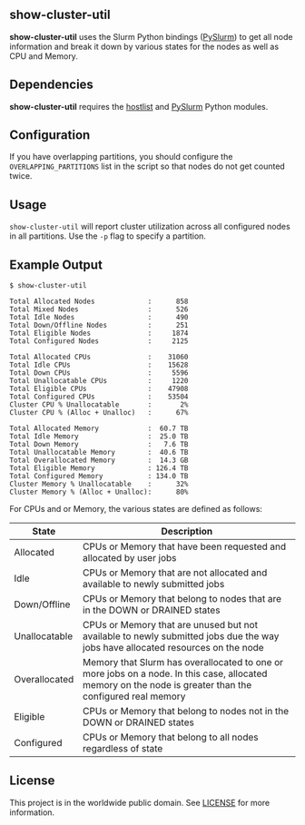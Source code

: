 ## show-cluster-util

**show-cluster-util** uses the Slurm Python bindings
([PySlurm](https://github.com/PySlurm/pyslurm)) to get all node information and
break it down by various states for the nodes as well as CPU and Memory.

## Dependencies

**show-cluster-util** requires the
[hostlist](https://www.nsc.liu.se/~kent/python-hostlist/) and
[PySlurm](https://github.com/PySlurm/pyslurm) Python modules.

## Configuration

If you have overlapping partitions, you should configure the
`OVERLAPPING_PARTITIONS` list in the script so that nodes do not get counted
twice.

## Usage

`show-cluster-util` will report cluster utilization across all configured
nodes in all partitions.  Use the `-p` flag to specify a partition.

## Example Output
```
$ show-cluster-util

Total Allocated Nodes             :      858
Total Mixed Nodes                 :      526
Total Idle Nodes                  :      490
Total Down/Offline Nodes          :      251
Total Eligible Nodes              :     1874
Total Configured Nodes            :     2125

Total Allocated CPUs              :    31060
Total Idle CPUs                   :    15628
Total Down CPUs                   :     5596
Total Unallocatable CPUs          :     1220
Total Eligible CPUs               :    47908
Total Configured CPUs             :    53504
Cluster CPU % Unallocatable       :       2%
Cluster CPU % (Alloc + Unalloc)   :      67%

Total Allocated Memory            :  60.7 TB
Total Idle Memory                 :  25.0 TB
Total Down Memory                 :   7.6 TB
Total Unallocatable Memory        :  40.6 TB
Total Overallocated Memory        :  14.3 GB
Total Eligible Memory             : 126.4 TB
Total Configured Memory           : 134.0 TB
Cluster Memory % Unallocatable    :      32%
Cluster Memory % (Alloc + Unalloc):      80%

```

For CPUs and or Memory, the various states are defined as follows:

| State | Description |
| ----- | ----------- |
| Allocated | CPUs or Memory that have been requested and allocated by user jobs |
| Idle | CPUs or Memory that are not allocated and available to newly submitted jobs | 
| Down/Offline | CPUs or Memory that belong to nodes that are in the DOWN or DRAINED states |
| Unallocatable | CPUs or Memory that are unused but not available to newly submitted jobs due the way jobs have allocated resources on the node |
| Overallocated | Memory that Slurm has overallocated to one or more jobs on a node.  In this case, allocated memory on the node is greater than the configured real memory |
| Eligible | CPUs or Memory that belong to nodes not in the DOWN or DRAINED states |
| Configured | CPUs or Memory that belong to all nodes regardless of state |

## License

This project is in the worldwide public domain.  See [LICENSE](../LICENSE.md) for
more information.
